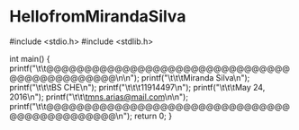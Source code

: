 # HellofromMirandaSilva
#include <stdio.h>
#include <stdlib.h>

int main()
{
	printf("\t\t@@@@@@@@@@@@@@@@@@@@@@@@@@@@@@@@@@@@@@@@@@@@@@\n\n");
	printf("\t\t\tMiranda Silva\n");
	printf("\t\t\tBS CHE\n");
	printf("\t\t\t11914497\n");
	printf("\t\t\tMay 24, 2016\n");
	printf("\t\t\tmns.arias@mail.com\n\n");
	printf("\t\t@@@@@@@@@@@@@@@@@@@@@@@@@@@@@@@@@@@@@@@@@@@@@@\n");
	return 0;
}
